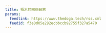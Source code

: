 ```yaml
---
title: 栖木的网络日志
params:
  feedlink: https://www.thedoga.tech/rss.xml
  feedid: f3e8d05e292ecbbccb92755f327a5470
---
```

